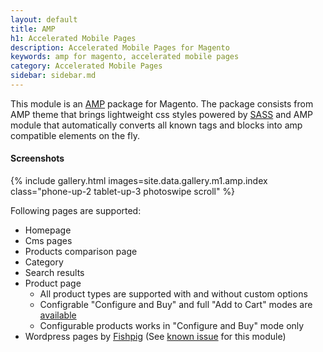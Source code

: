 ```yaml
---
layout: default
title: AMP
h1: Accelerated Mobile Pages
description: Accelerated Mobile Pages for Magento
keywords: amp for magento, accelerated mobile pages
category: Accelerated Mobile Pages
sidebar: sidebar.md
---
```


This module is an [AMP][ampproject] package for Magento. The package consists from
AMP theme that brings lightweight css styles powered by [SASS][sass] and AMP
module that automatically converts all known tags and blocks into amp compatible
elements on the fly.

#### Screenshots

{% include gallery.html images=site.data.gallery.m1.amp.index class="phone-up-2 tablet-up-3 photoswipe scroll" %}

Following pages are supported:

 -  Homepage
 -  Cms pages
 -  Products comparison page
 -  Category
 -  Search results
 -  Product page
    -  All product types are supported with and without custom options
    -  Configrable "Configure and Buy" and full "Add to Cart" modes
        are [available](configuration/#product-page)
    -  Configurable products works in "Configure and Buy" mode only
 -  Wordpress pages by [Fishpig](https://fishpig.co.uk/magento/wordpress-integration/)
    (See [known issue](known-issues/#wordpress-pagination-is-not-working)
    for this module)

[sass]: http://sass-lang.com/
[ampproject]: https://www.ampproject.org/
